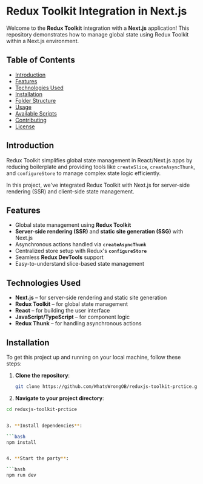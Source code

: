 # Redux Toolkit Integration in Next.js

Welcome to the **Redux Toolkit** integration with a **Next.js** application! This repository demonstrates how to manage global state using Redux Toolkit within a Next.js environment.

## Table of Contents

- [Introduction](#introduction)
- [Features](#features)
- [Technologies Used](#technologies-used)
- [Installation](#installation)
- [Folder Structure](#folder-structure)
- [Usage](#usage)
- [Available Scripts](#available-scripts)
- [Contributing](#contributing)
- [License](#license)

## Introduction

Redux Toolkit simplifies global state management in React/Next.js apps by reducing boilerplate and providing tools like `createSlice`, `createAsyncThunk`, and `configureStore` to manage complex state logic efficiently.

In this project, we've integrated Redux Toolkit with Next.js for server-side rendering (SSR) and client-side state management.

## Features

- Global state management using **Redux Toolkit**
- **Server-side rendering (SSR)** and **static site generation (SSG)** with Next.js
- Asynchronous actions handled via **`createAsyncThunk`**
- Centralized store setup with Redux's **`configureStore`**
- Seamless **Redux DevTools** support
- Easy-to-understand slice-based state management

## Technologies Used

- **Next.js** – for server-side rendering and static site generation
- **Redux Toolkit** – for global state management
- **React** – for building the user interface
- **JavaScript/TypeScript** – for component logic
- **Redux Thunk** – for handling asynchronous actions

## Installation

To get this project up and running on your local machine, follow these steps:

1. **Clone the repository**:

   ```bash
   git clone https://github.com/WhatsWrongOB/reduxjs-toolkit-prctice.git


 2. **Navigate to your project directory**:

   ```bash  
   cd reduxjs-toolkit-prctice


 3. **Install dependencies**:

   ```bash
   npm install


 4. **Start the party**:  

   ```bash
   npm run dev
